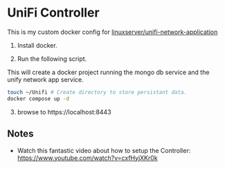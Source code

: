 # UniFi Controller

This is my custom docker config for [linuxserver/unifi-network-application](https://github.com/linuxserver/docker-unifi-network-application)

1) Install docker.

2) Run the following script.

This will create a docker project running the mongo db service and the unify network app service.

```sh
touch ~/Unifi # Create directory to store persistant data.
docker compose up -d
```

3) browse to https://localhost:8443

## Notes

- Watch this fantastic video about how to setup the Controller: https://www.youtube.com/watch?v=cxfHyjXKr0k